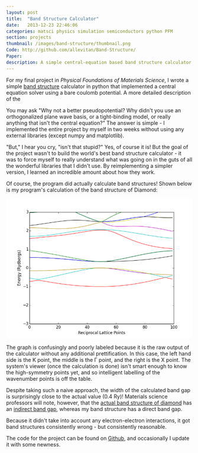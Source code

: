 ```yaml
---
layout: post
title:  "Band Structure Calculator"
date:   2013-12-23 22:46:06
categories: matsci physics simulation semiconductors python PFM
section: projects
thumbnail: /images/band-structure/thumbnail.png
Code: http://github.com/allevitan/Band-Structure/
Paper: 
description: A simple central-equation based band structure calculator made for a computational materials science class.
---
```


For my final project in *Physical Foundations of Materials Science*, I wrote a simple [band structure](http://en.wikipedia.org/wiki/Electronic_band_structure) calculator in python that implemented a central equation solver using a bare coulomb potential. A more detailed description of the 

You may ask "Why not a better pseudopotential? Why didn't you use an orthogonalized plane wave basis, or a tight-binding model, or really anything that isn't the central equation?" The answer is simple - I implemented the entire project by myself in two weeks without using any external libraries (except numpy and matplotlib).

"But," I hear you cry, "isn't that stupid?" Yes, of course it is! But the goal of the project wasn't to build the world's best band structure calculator - it was to force myself to really understand what was going on in the guts of all the wonderful libraries that I didn't use. By reimplementing a simpler version, I learned an incredible amount about how they work.

Of course, the program did actually calculate band structures! Shown below is my program's calculation of the band structure of Diamond:

![Band Structure of Diamond](/images/band-structure/diamond.png)

The graph is confusingly and poorly labeled because it is the raw output of the calculator without any additional prettification. In this case, the left hand side is the K point, the middle is the Γ point, and the right is the X point. The system's viewer (once the calculation is done) isn't smart enough to know the high-symmetry points yet, and so intelligent labelling of the wavenumber points is off the table.

Despite taking such a naive approach, the width of the calculated band gap is surprisingly close to the actual value (0.4 Ry)! Materials science professors will note, however, that the [actual band structure of diamond](http://www.nextnano.com/nextnano3/images/tutorial/1DTightBinding_bulk_GaAs_GaP/BandStructureC_Vogl.jpg) has an [indirect band gap](http://en.wikipedia.org/wiki/Direct_and_indirect_band_gaps), whereas my band structure has a direct band gap.

Because it didn't take into account any electron-electron interactions, it got band structures consistently wrong - but consistently reasonable.

The code for the project can be found on [Github](http://github.com/allevitan/Band-Structure), and occasionally I update it with some newness.
